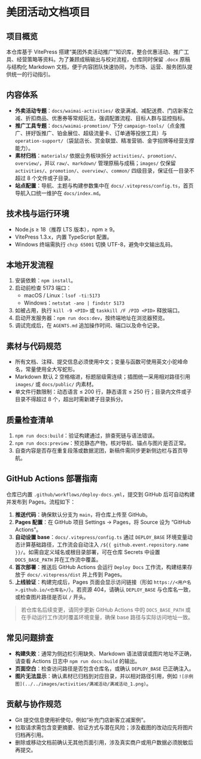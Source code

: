 # 美团活动文档项目

## 项目概览
本仓库基于 VitePress 搭建“美团外卖活动推广”知识库，整合优惠活动、推广工具、经营策略等资料。为了兼顾成稿输出与校对流程，仓库同时保留 `.docx` 原稿与结构化 Markdown 文档，便于内容团队快速协同，为市场、运营、服务团队提供统一的行动指引。

## 内容体系
- **外卖活动专题**：`docs/waimai-activities/` 收录满减、减配送费、门店新客立减、折扣商品、优惠券等常规玩法，强调配置流程、目标人群与监控指标。
- **推广工具专题**：`docs/waimai-promotion/` 下分 `campaign-tools/`（点金推广、拼好饭推广、铂金展位、超级流量卡、订单通等投放工具）与 `operation-support/`（袋鼠店长、赏金联盟、精准营销、金字招牌等经营支撑能力）。
- **素材归档**：`materials/` 依据业务板块拆分 `activities/`、`promotion/`、`overview/`，并以 `raw/`、`markdown/` 管理原稿与成稿；`images/` 仅保留 `activities/`、`promotion/`、`overview/`、`common/` 四级目录，保证任一目录不超过 8 个文件或子目录。
- **站点配置**：导航、主题与构建参数集中在 `docs/.vitepress/config.ts`，首页导航入口统一维护在 `docs/index.md`。

## 技术栈与运行环境
- Node.js ≥ 18（推荐 LTS 版本），npm ≥ 9。
- VitePress 1.3.x，内置 TypeScript 配置。
- Windows 终端需执行 `chcp 65001` 切换 UTF-8，避免中文输出乱码。

## 本地开发流程
1. 安装依赖：`npm install`。
2. 启动前检查 5173 端口：
   - macOS / Linux：`lsof -ti:5173`
   - Windows：`netstat -ano | findstr 5173`
3. 如被占用，执行 `kill -9 <PID>` 或 `taskkill /F /PID <PID>` 释放端口。
4. 启动开发服务器：`npm run docs:dev`，按终端地址在浏览器预览。
5. 调试完成后，在 `AGENTS.md` 追加操作时间、端口以及命令记录。

## 素材与代码规范
- 所有文档、注释、提交信息必须使用中文；变量与函数可使用英文小驼峰命名，常量使用全大写蛇形。
- Markdown 默认 2 空格缩进，标题层级需连续；插图统一采用相对路径引用 `images/` 或 `docs/public/` 内素材。
- 单文件行数限制：动态语言 ≤ 200 行，静态语言 ≤ 250 行；目录内文件或子目录不得超过 8 个，超出时需新建子目录拆分。

## 质量检查清单
1. `npm run docs:build`：验证构建通过，排查死链与语法错误。
2. `npm run docs:preview`：预览静态产物，核对导航、锚点与图片是否正常。
3. 自查内容是否存在重复段落或数据泥团，新稿件需同步更新侧边栏与首页导航。

## GitHub Actions 部署指南
仓库已内置 `.github/workflows/deploy-docs.yml`，提交到 GitHub 后可自动构建并发布到 Pages。流程如下：
1. **推送代码**：确保默认分支为 `main`，将仓库上传至 GitHub。
2. **Pages 配置**：在 GitHub 项目 Settings → Pages，将 Source 设为 “GitHub Actions”。
3. **自动设置 base**：`docs/.vitepress/config.ts` 通过 `DEPLOY_BASE` 环境变量动态计算基础路径，工作流会自动注入 `/${{ github.event.repository.name }}/`。如需自定义域名或根目录部署，可在仓库 Secrets 中设置 `DOCS_BASE_PATH` 并在工作流中覆盖。
4. **首次部署**：推送后 GitHub Actions 会运行 `Deploy Docs` 工作流，构建结果存放于 `docs/.vitepress/dist` 并上传到 Pages。
5. **上线验证**：构建完成后，Pages 页面会显示访问链接（形如 `https://<用户名>.github.io/<仓库名>/`）。若资源 404，请确认 `DEPLOY_BASE` 与仓库名一致，或检查图片路径是否以 `/` 开头。

> 若仓库名后续变更，请同步更新 GitHub Actions 中的 `DOCS_BASE_PATH` 或在手动运行工作流时覆盖环境变量，确保 base 路径与实际访问地址一致。

## 常见问题排查
- **构建失败**：通常为侧边栏引用缺失、Markdown 语法错误或图片地址不正确，请查看 Actions 日志中 `npm run docs:build` 的输出。
- **页面空白**：检查访问路径是否包含仓库名，或确认 `DEPLOY_BASE` 已正确注入。
- **图片无法显示**：确认素材已归档到对应目录，并以相对路径引用，例如 `![示例图](../../images/activities/满减活动/满减活动_1.png)`。

## 贡献与协作规范
- Git 提交信息使用祈使句，例如“补充门店新客立减案例”。
- 拉取请求需包含变更摘要、验证方式与潜在风险；涉及截图的改动应先将图片归档再引用。
- 删除或移动文档前确认无其他页面引用，涉及真实商户或用户数据必须脱敏后再提交。
